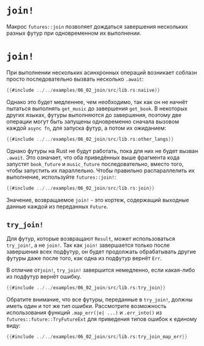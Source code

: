 # `join!`

Макрос `futures::join` позволяет дождаться завершения нескольких разных
футур при одновременном их выполнении.

# `join!`

При выполнении нескольких асинхронных операций возникает соблазн просто
последовательно вызвать несколько `.await`:

```rust
{{#include ../../examples/06_02_join/src/lib.rs:naiive}}
```

Однако это будет медленнее, чем необходимо, так как он не начнёт пытаться выполнять
`get_music` до завершения `get_book`. В некоторых других языках,
футуры выполняются до завершения, поэтому две операции могут быть запущены
одновременно сначала вызовом каждой `async fn`, для запуска футур, а потом их ожиданием:

```rust
{{#include ../../examples/06_02_join/src/lib.rs:other_langs}}
```

Однако футуры на Rust не будут работать, пока для них не будет вызван `.await`.
Это означает, что оба приведённых выше фрагмента кода запустят
`book_future` и `music_future` последовательно, вместо того, чтобы запустить их
параллельно. Чтобы правильно распараллелить их выполнение, используйте
`futures::join!`:

```rust
{{#include ../../examples/06_02_join/src/lib.rs:join}}
```

Значение, возвращаемое `join!` - это кортеж, содержащий выходные данные каждой из переданных `Future`.

## `try_join!`

Для футур, которые возвращают `Result`, может использоваться `try_join!`, а не
`join!`. Так как `join!` завершается только после завершения всех подфутур,
он будет продолжать обрабатывать другие футуры даже после того, как одна из подфутур вернёт `Err`.

В отличие от`join!`, `try_join!` завершится 
немедленно, если какая-либо из подфутур вернёт ошибку.

```rust
{{#include ../../examples/06_02_join/src/lib.rs:try_join}}
```

Обратите внимание, что все футуры, переданные в `try_join!`, должны иметь один и тот же тип ошибки.
Рассмотрите возможность использования функций `.map_err(|e| ...)` и `.err_into()` из
`futures::future::TryFutureExt` для приведения типов ошибок к единому виду:

```rust
{{#include ../../examples/06_02_join/src/lib.rs:try_join_map_err}}
```
